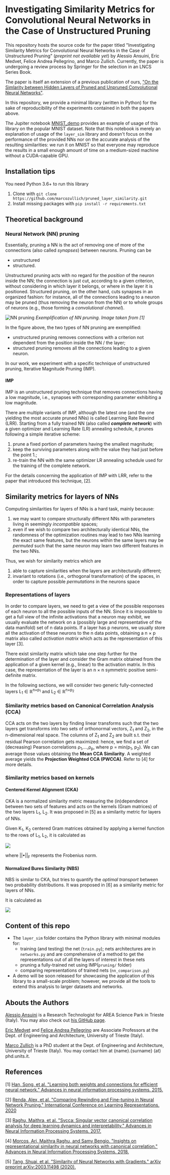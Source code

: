 # Investigating Similarity Metrics for Convolutional Neural Networks in the Case of Unstructured Pruning

This repository hosts the source code for the paper titled "Investigating Similarity Metrics for Convolutional Neural Networks in the Case of Unstructured Pruning" (*preprint not available yet*) by Alessio Ansuini, Eric Medvet, Felice Andrea Pellegrino, and Marco Zullich.
Currently, the paper is undergoing a review process by Springer for the selection in an LNCS Series Book.

The paper is itself an extension of a previous publication of ours, ["On the Simlarity between Hidden Layers of Pruned and Unpruned Convolutional Neural Networks"](https://www.insticc.org/Primoris/Resources/PaperPdf.ashx?idPaper=89603).

In this repository, we provide a minimal library (written in Python) for the sake of reproducibility of the experiments contained in both the papers above.

The Jupiter notebook [MNIST_demo](notebooks/MNIST_demo.ipynb) provides an example of usage of this library on the popular MNIST dataset. Note that this notebook is merely an explanation of usage of the `layer_sim` library and doesn't focus on the performance of the provided NNs nor on the accurate analysis of the resulting similarities: we run it on MNIST so that everyone may reproduce the results in a small enough amount of time on a medium-sized machine without a CUDA-capable GPU.


## Installation tips

You need Python 3.6+ to run this library

1. Clone with `git clone https://github.com/marcozullich/pruned_layer_similarity.git`
2. Install missing packages with `pip install -r requirements.txt`


## Theoretical background


### Neural Network (NN) pruning

Essentially, pruning a NN is the act of removing one of more of the connections (also called *synapses*) between neurons.
Pruning can be

* unstructured
* structured.

Unstructured pruning acts with no regard for the *position* of the neuron inside the NN; the connection is just cut, according to a given criterion, without considering in which layer it belongs, or where in the layer it is positioned.
Structured pruning, on the other hand, cuts synapses in an organized fashion: for instance, all of the connections leading to a neuron may be pruned (thus removing the neuron from the NN) or to whole groups of neurons (e.g., those forming a *convolutional channel*).


![NN pruning](images/han_2015_pruning.png)
*Exemplification of NN pruning. Image taken from [1]*


In the figure above, the two types of NN pruning are exemplified:
- unstructured pruning removes connections with a criterion not dependent from the position inside the NN / the layer;
- structured pruning removes all the connections leading to a given neuron.

In our work, we experiment with a specific technique of unstructured pruning, Iterative Magnitude Pruning (IMP).


#### IMP

IMP is an unstructured pruning technique that removes connections having a low magnitude, i.e., synapses with corresponding parameter exhibiting a low magnitude.

There are multiple variants of IMP, although the latest one (and the one yielding the most accurate pruned NNs) is called Learning Rate Rewind (LRR).
Starting from a fully trained NN (also called **_complete network_**) with a given optimizer and Learning Rate (LR) annealing schedule, it prunes following a simple iterative scheme:

1. prune a fixed portion of parameters having the smallest magnitude;
2. keep the surviving parameters along with the value they had just before the point 1.;
3. re-train the NN with the same optimizer LR annealing schedule used for the training of the complete network.

For the details concerning the application of IMP with LRR, refer to the paper that introduced this technique, [2].


## Similarity metrics for layers of NNs

Computing similarities for layers of NNs is a hard task, mainly because:

1. we may want to compare structurally different NNs with parameters living in seemingly *incompatible* spaces;
2. even if we wish to compare two architecturally identical NNs, the randomness of the optimization routines may lead to two NNs learning the exact same features, but the neurons within the same layers may be *permuted* such that the same neuron may learn two different features in the two NNs.

Thus, we wish for similarity metrics which are

1. able to capture similarities when the layers are architecturally different;
2. invariant to rotations (i.e., orthogonal transformation) of the spaces, in order to capture possible *permutations* in the neurons space

### Representations of layers

In order to compare layers, we need to get a view of the possible responses of each neuron to all the possible inputs of the NN.
Since it is impossible to get a full view of the infinite activations that a neuron may exhibit, we usually evaluate the network on a (possibly large and representative of the data manifold) set of n data points.
If a layer has p neurons, we usually store all the activation of these neurons to the n data points, obtaining a n × p matrix also called *activation matrix* which acts as the representation of this layer [3].

There exist similarity matrix which take one step further for the determination of the layer and consider the Gram matrix obtained from the application of a given kernel (e.g., linear) to the activation matrix.
In this case, the representation of the layer is an n × n symmetric positive semi-definite matrix.

In the following sections, we will consider two generic fully-connected layers L<sub>1</sub> ∈ ℝ<sup>n×p<sub>1</sub></sup> and L<sub>2</sub> ∈ ℝ<sup>n×p<sub>2</sub></sup>


### Similarity metrics based on Canonical Correlation Analysis (CCA)

CCA acts on the two layers by finding linear transforms such that the two layers get transforms into two sets of orthonormal vectors, Z<sub>1</sub> and Z<sub>2</sub>, in the n-dimensional real space.
The columns of Z<sub>1</sub> and Z<sub>2</sub> are built s.t. their residual Pearson correlation gets maximized: hence, we find a set of (decreasing) Pearson correlations ρ<sub>1</sub>,...,ρ<sub>p</sub>, where p = min(p<sub>1</sub>, p<sub>2</sub>).
We can average those values obtaining the **Mean CCA Similarity**.
A weighted average yields the **Projection Weighted CCA (PWCCA)**. Refer to [4] for more details.


### Similarity metrics based on kernels


#### Centered Kernel Alignment (CKA)


CKA is a normalized similarity metric measuring the (in)dependence between two sets of features and acts on the kernels (Gram matrices) of the two layers L<sub>1</sub>, L<sub>2</sub>.
It was proposed in [5] as a similarity metric for layers of NNs.

Given K<sub>1</sub>, K<sub>2</sub> centered Gram matrices obtained by applying a kernel function to the rows of L<sub>1</sub>, L<sub>2</sub>, it is calculated as

![](images/cka_r.png)

where ||•||<sub>F</sub> represents the Frobenius norm.


#### Normalized Bures Similarity (NBS)

NBS is similar to CKA, but tries to quantify the *optimal transport* between two probability distributions.
It was proposed in [6] as a similarity metric for layers of NNs.

It is calculated as

![](images/nbs_r.png)

## Content of this repo

- The `layer_sim` folder contains the Python library with minimal modules for:
  - training (and testing) the net (`train.py`); nets architectures are in `networks.py` and are comprehensive of a method to get the representations out of all the layers of interest in these nets
  - pruning a fully-trained net using IMP(`pruning/` folder)
  - comparing representations of trained nets (`nn_comparison.py`)
- A demo will be soon released for showcasing the application of this library to a small-scale problem; however, we provide all the tools to extend this analysis to larger datasets and networks.


## Abouts the Authors

[Alessio Ansuini](https://it.linkedin.com/in/alessioansuini) is a Research Technologist for AREA Science Park in Trieste (Italy). You may also check out [his GitHub page](https://ansuini.github.io).

[Eric Medvet](http://medvet.inginf.units.it/) and [Felice Andrea Pellegrino](http://control.units.it/pellegrino/en/) are Associate Professors at the Dept. of Engineering and Architecture, University of Trieste (Italy).

[Marco Zullich](https://it.linkedin.com/in/marco-zullich-00559660) is a PhD student at the Dept. of Engineering and Architecture, University of Trieste (Italy). You may contact him at {name}.{surname} (at) phd.units.it.

## References

[1] [Han, Song, et al. "Learning both weights and connections for efficient neural network." Advances in neural information processing systems. 2015.](http://papers.nips.cc/paper/5784-learning-both-weights-andconnections-)

[2] [Renda, Alex, et al. "Comparing Rewinding and Fine-tuning in Neural Network Pruning." International Conference on Learning Representations. 2020](https://openreview.net/forum?id=S1gSj0NKvB)

[3] [Raghu, Maithra, et al. "Svcca: Singular vector canonical correlation analysis for deep learning dynamics and interpretability." Advances in Neural Information Processing Systems. 2017.](http://papers.nips.cc/paper/7188-svcca-singular-vector-canonical-correlation-analysis-for-deep-understanding-and-improvement)

[4] [Morcos, Ari, Maithra Raghu, and Samy Bengio. "Insights on representational similarity in neural networks with canonical correlation." Advances in Neural Information Processing Systems. 2018.](http://papers.nips.cc/paper/7815-insights-on-representational-similarity-in-neural-networks-with-canonical-correlation)

[5] [Tang, Shuai, et al. "Similarity of Neural Networks with Gradients." arXiv preprint arXiv:2003.11498 (2020).](https://arxiv.org/abs/2003.11498)
